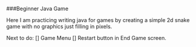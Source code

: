 ###Beginner Java Game

Here I am practicing writing java for games by creating a simple 2d snake game with no graphics just filling in pixels.

Next to do:
[] Game Menu
[] Restart button in End Game screen.
